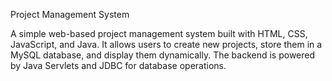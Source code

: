 Project Management System

A simple web-based project management system built with HTML, CSS, JavaScript, and Java. It allows users to create new projects, store them in a MySQL database, and display them dynamically. The backend is powered by Java Servlets and JDBC for database operations.
